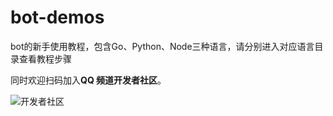 # bot-demos
bot的新手使用教程，包含Go、Python、Node三种语言，请分别进入对应语言目录查看教程步骤



同时欢迎扫码加入**QQ 频道开发者社区**。

![开发者社区](https://mpqq.gtimg.cn/privacy/qq_guild_developer.png)